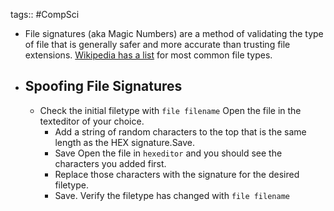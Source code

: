 tags:: #CompSci

- File signatures (aka Magic Numbers) are a method of validating the type of file that is generally safer and more accurate than trusting file extensions. [Wikipedia has a list](https://en.wikipedia.org/wiki/List_of_file_signatures) for most common file types.
- ## Spoofing File Signatures
	- Check the initial filetype with `file filename`
	  Open the file in the texteditor of your choice.
	  * Add a string of random characters to the top that is the same length as the HEX signature.Save.
	  * Save
	  Open the file in `hexeditor` and you should see the characters you added first.
	  * Replace those characters with the signature for the desired filetype.
	  * Save.
	  Verify the filetype has changed with `file filename`